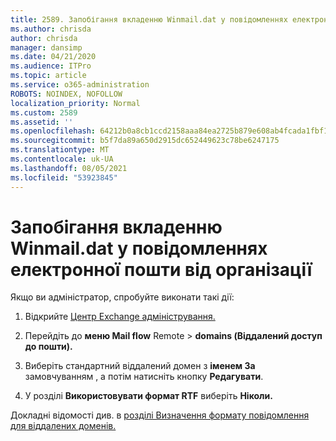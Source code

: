 ```yaml
---
title: 2589. Запобігання вкладенню Winmail.dat у повідомленнях електронної пошти від організації
ms.author: chrisda
author: chrisda
manager: dansimp
ms.date: 04/21/2020
ms.audience: ITPro
ms.topic: article
ms.service: o365-administration
ROBOTS: NOINDEX, NOFOLLOW
localization_priority: Normal
ms.custom: 2589
ms.assetid: ''
ms.openlocfilehash: 64212b0a8cb1ccd2158aaa84ea2725b879e608ab4fcada1fbf1032e896be12c2
ms.sourcegitcommit: b5f7da89a650d2915dc652449623c78be6247175
ms.translationtype: MT
ms.contentlocale: uk-UA
ms.lasthandoff: 08/05/2021
ms.locfileid: "53923845"
---
```

# <a name="help-prevent-winmaildat-attachments-in-email-messages-from-your-organization"></a>Запобігання вкладенню Winmail.dat у повідомленнях електронної пошти від організації

Якщо ви адміністратор, спробуйте виконати такі дії:

1. Відкрийте [Центр Exchange адміністрування.](https://outlook.office365.com/ecp/)

2. Перейдіть до **меню Mail flow** Remote  >  **domains (Віддалений доступ до пошти).**

3. Виберіть стандартний віддалений домен з **іменем За** замовчуванням , а потім натисніть кнопку **Редагувати**.

4. У розділі **Використовувати формат RTF** виберіть **Ніколи.**

Докладні відомості див. в [розділі Визначення формату повідомлення для віддалених доменів.](https://docs.microsoft.com/Exchange/mail-flow-best-practices/remote-domains/remote-domains#specifying-message-format)
